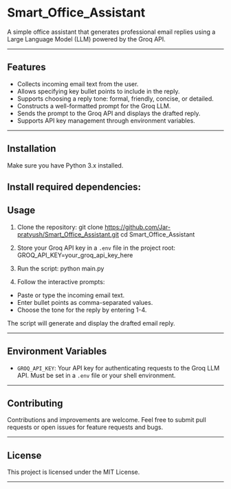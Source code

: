 # Smart_Office_Assistant

A simple office assistant that generates professional email replies using a Large Language Model (LLM) powered by the Groq API.

---

## Features

- Collects incoming email text from the user.
- Allows specifying key bullet points to include in the reply.
- Supports choosing a reply tone: formal, friendly, concise, or detailed.
- Constructs a well-formatted prompt for the Groq LLM.
- Sends the prompt to the Groq API and displays the drafted reply.
- Supports API key management through environment variables.

---

## Installation

Make sure you have Python 3.x installed.

Install required dependencies:
---

## Usage

1. Clone the repository:
git clone https://github.com/Jar-pratyush/Smart_Office_Assistant.git
 cd Smart_Office_Assistant

2. Store your Groq API key in a `.env` file in the project root:
GROQ_API_KEY=your_groq_api_key_here

3. Run the script:
python main.py

4. Follow the interactive prompts:
- Paste or type the incoming email text.
- Enter bullet points as comma-separated values.
- Choose the tone for the reply by entering 1-4.

The script will generate and display the drafted email reply.

---

## Environment Variables

- `GROQ_API_KEY`: Your API key for authenticating requests to the Groq LLM API. Must be set in a `.env` file or your shell environment.

---

## Contributing

Contributions and improvements are welcome. Feel free to submit pull requests or open issues for feature requests and bugs.

---

## License

This project is licensed under the MIT License.

---





